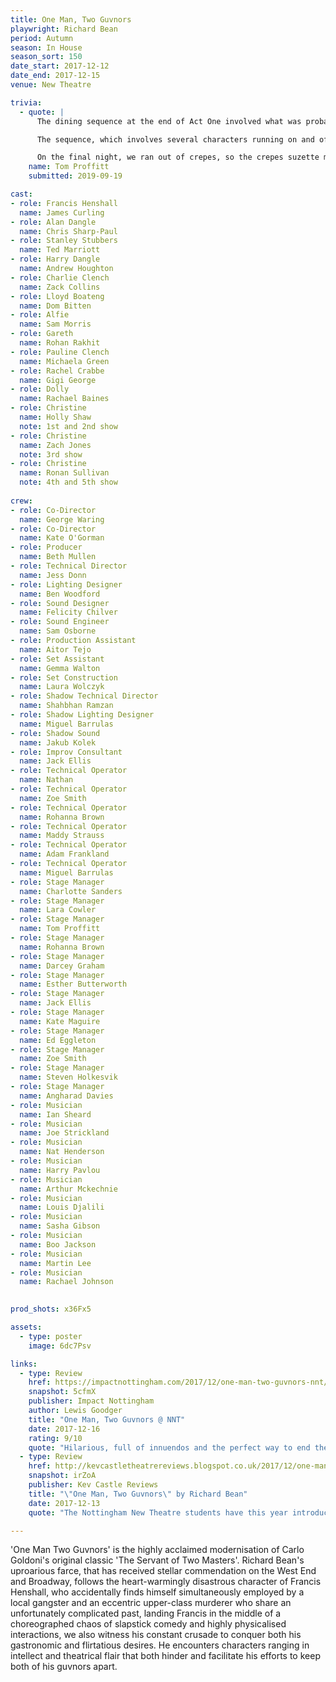 ```yaml
---
title: One Man, Two Guvnors
playwright: Richard Bean
period: Autumn
season: In House
season_sort: 150
date_start: 2017-12-12
date_end: 2017-12-15
venue: New Theatre

trivia:
  - quote: |
      The dining sequence at the end of Act One involved what was probably for me some of the most quick changes as a stage manager I have ever had to deal with, and subsequently one of the messiest stages to clean up.

      The sequence, which involves several characters running on and off stage to grab several different dishes to serve to the "two guvnors" of the scene culminated in an explosion (achieved by the use of a hazer and sound cues) followed by two characters running out of the wings covered in whipped cream (having fallen victim to a burning crepes suzette).

      On the final night, we ran out of crepes, so the crepes suzette merely became a giant runny custard pie.
    name: Tom Proffitt
    submitted: 2019-09-19

cast:
- role: Francis Henshall
  name: James Curling
- role: Alan Dangle
  name: Chris Sharp-Paul
- role: Stanley Stubbers
  name: Ted Marriott
- role: Harry Dangle
  name: Andrew Houghton
- role: Charlie Clench
  name: Zack Collins
- role: Lloyd Boateng
  name: Dom Bitten
- role: Alfie
  name: Sam Morris
- role: Gareth
  name: Rohan Rakhit
- role: Pauline Clench
  name: Michaela Green
- role: Rachel Crabbe
  name: Gigi George
- role: Dolly
  name: Rachael Baines
- role: Christine
  name: Holly Shaw
  note: 1st and 2nd show
- role: Christine
  name: Zach Jones
  note: 3rd show
- role: Christine
  name: Ronan Sullivan
  note: 4th and 5th show
  
crew:
- role: Co-Director
  name: George Waring
- role: Co-Director
  name: Kate O'Gorman
- role: Producer
  name: Beth Mullen
- role: Technical Director
  name: Jess Donn
- role: Lighting Designer
  name: Ben Woodford
- role: Sound Designer
  name: Felicity Chilver
- role: Sound Engineer
  name: Sam Osborne
- role: Production Assistant
  name: Aitor Tejo
- role: Set Assistant
  name: Gemma Walton
- role: Set Construction
  name: Laura Wolczyk
- role: Shadow Technical Director
  name: Shahbhan Ramzan
- role: Shadow Lighting Designer
  name: Miguel Barrulas
- role: Shadow Sound
  name: Jakub Kolek
- role: Improv Consultant
  name: Jack Ellis
- role: Technical Operator
  name: Nathan
- role: Technical Operator
  name: Zoe Smith
- role: Technical Operator
  name: Rohanna Brown
- role: Technical Operator
  name: Maddy Strauss
- role: Technical Operator
  name: Adam Frankland
- role: Technical Operator
  name: Miguel Barrulas
- role: Stage Manager
  name: Charlotte Sanders
- role: Stage Manager
  name: Lara Cowler
- role: Stage Manager
  name: Tom Proffitt
- role: Stage Manager
  name: Rohanna Brown
- role: Stage Manager
  name: Darcey Graham
- role: Stage Manager
  name: Esther Butterworth
- role: Stage Manager
  name: Jack Ellis
- role: Stage Manager
  name: Kate Maguire
- role: Stage Manager
  name: Ed Eggleton
- role: Stage Manager
  name: Zoe Smith
- role: Stage Manager
  name: Steven Holkesvik
- role: Stage Manager
  name: Angharad Davies
- role: Musician
  name: Ian Sheard
- role: Musician
  name: Joe Strickland
- role: Musician
  name: Nat Henderson
- role: Musician
  name: Harry Pavlou
- role: Musician
  name: Arthur Mckechnie
- role: Musician
  name: Louis Djalili
- role: Musician
  name: Sasha Gibson
- role: Musician
  name: Boo Jackson
- role: Musician
  name: Martin Lee
- role: Musician
  name: Rachael Johnson
  

prod_shots: x36Fx5

assets:
  - type: poster
    image: 6dc7Psv

links:
  - type: Review
    href: https://impactnottingham.com/2017/12/one-man-two-guvnors-nnt/
    snapshot: 5cfmX
    publisher: Impact Nottingham
    author: Lewis Goodger
    title: "One Man, Two Guvnors @ NNT"
    date: 2017-12-16
    rating: 9/10
    quote: "Hilarious, full of innuendos and the perfect way to end the semester – NNT’s production of Richard Bean’s One Man, Two Guvnors is a comedic triumph."
  - type: Review
    href: http://kevcastletheatrereviews.blogspot.co.uk/2017/12/one-man-two-guvnors-nottingham-new.html
    snapshot: irZoA
    publisher: Kev Castle Reviews
    title: "\"One Man, Two Guvnors\" by Richard Bean"
    date: 2017-12-13
    quote: "The Nottingham New Theatre students have this year introduced me to so many little gems that I'd never heard of before this year,and I have a lot to thank this incredibly talented group of student actors for. Consistently good in their choices of theatre and output and it's been a pleasure to experience."

---
```

'One Man Two Guvnors' is the highly acclaimed modernisation of Carlo Goldoni's original classic 'The Servant of Two Masters'. Richard Bean's uproarious farce, that has received stellar commendation on the West End and Broadway, follows the heart-warmingly disastrous character of Francis Henshall, who accidentally finds himself simultaneously employed by a local gangster and an eccentric upper-class murderer who share an unfortunately complicated past, landing Francis in the middle of a choreographed chaos of slapstick comedy and highly physicalised interactions, we also witness his constant crusade to conquer both his gastronomic and flirtatious desires. He encounters characters ranging in intellect and theatrical flair that both hinder and facilitate his efforts to keep both of his guvnors apart.
